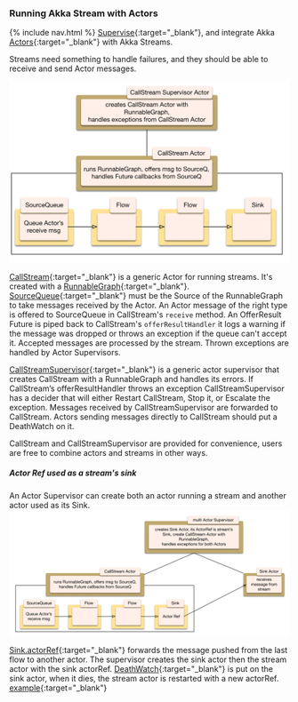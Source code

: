 ### Running Akka Stream with Actors

{% include nav.html %}
[Supervise](http://doc.akka.io/docs/akka/current/scala/fault-tolerance.html#default-supervisor-strategy){:target="_blank"}, and integrate Akka [Actors](http://doc.akka.io/docs/akka/current/scala/actors.html){:target="_blank"} with Akka Streams.

Streams need something to handle failures, and they should be able to receive and send Actor messages.

![image](png/RunnableGraph4Actor.png?raw=true)

[CallStream](https://github.com/garyaiki/dendrites/blob/master/src/main/scala/com/github/garyaiki/dendrites/stream/actor/CallStream.scala){:target="_blank"} is a generic Actor for running streams. It's created with a [RunnableGraph](http://doc.akka.io/api/akka/current/akka/stream/scaladsl/RunnableGraph.html){:target="_blank"}. [SourceQueue](http://doc.akka.io/docs/akka/current/scala/stream/stages-overview.html#queue){:target="_blank"} must be the Source of the RunnableGraph to take messages received by the Actor. An Actor message of the right type is offered to SourceQueue in CallStream's `receive` method. An OfferResult Future is piped back to CallStream's `offerResultHandler` it logs a warning if the message was dropped or throws an exception if the queue can't accept it. Accepted messages are processed by the stream. Thrown exceptions are handled by Actor Supervisors.

[CallStreamSupervisor](https://github.com/garyaiki/dendrites/blob/master/src/main/scala/com/github/garyaiki/dendrites/stream/actor/CallStreamSupervisor.scala){:target="_blank"} is a generic actor supervisor that creates CallStream with a RunnableGraph and handles its errors. If CallStream’s offerResultHandler throws an exception CallStreamSupervisor has a decider that will either Restart CallStream, Stop it, or Escalate the exception. Messages received by CallStreamSupervisor are forwarded to CallStream. Actors sending messages directly to CallStream should put a DeathWatch on it.

CallStream and CallStreamSupervisor are provided for convenience, users are free to combine actors and streams in other ways.

##### Actor Ref used as a stream's sink
An Actor Supervisor can create both an actor running a stream and another actor used as its Sink.
![image](png/RunnableGraph2Actors.png?raw=true)

[Sink.actorRef](http://doc.akka.io/docs/akka/current/scala/stream/stages-overview.html#actorref){:target="_blank"} forwards the message pushed from the last flow to another actor. The supervisor creates the sink actor then the stream actor with the sink actorRef. [DeathWatch](http://doc.akka.io/docs/akka/current/scala/actors.html#lifecycle-monitoring-aka-deathwatch){:target="_blank"} is put on the sink actor, when it dies, the stream actor is restarted with a new actorRef. [example](https://github.com/garyaiki/dendrites/blob/master/src/main/scala/com/github/garyaiki/dendrites/examples/account/http/stream/actor/ParallelCallSupervisor.scala){:target="_blank"}



